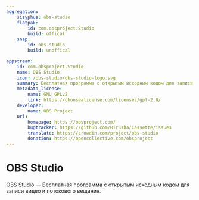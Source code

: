 ```yaml
---
aggregation:
    sisyphus: obs-studio
    flatpak:
        id: com.obsproject.Studio
        build: offical
    snap:
        id: obs-studio
        build: unoffical

appstream:
    id: com.obsproject.Studio
    name: OBS Studio
    icon: /obs-studio/obs-studio-logo.svg
    summary: Бесплатная программа с открытым исходным кодом для записи видео и потокового вещания.
    metadata_license:
        name: GNU GPLv2
        link: https://choosealicense.com/licenses/gpl-2.0/
    developer:
        name: OBS Project
    url:
        homepage: https://obsproject.com/
        bugtracker: https://github.com/Rirusha/Cassette/issues
        translate: https://crowdin.com/project/obs-studio
        donation: https://opencollective.com/obsproject
---
```


# OBS Studio

OBS Studio — Бесплатная программа с открытым исходным кодом для записи видео и потокового вещания.

<!--@include: @apps/_parts/install/content-repo.md-->
<!--@include: @apps/_parts/install/content-flatpak.md-->
<!--@include: @apps/_parts/install/content-snap.md-->
